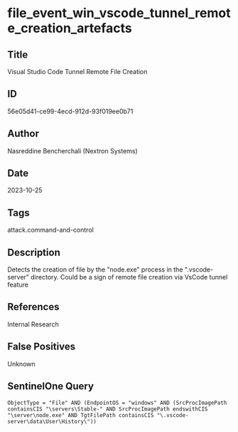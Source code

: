 # file_event_win_vscode_tunnel_remote_creation_artefacts

## Title
Visual Studio Code Tunnel Remote File Creation

## ID
56e05d41-ce99-4ecd-912d-93f019ee0b71

## Author
Nasreddine Bencherchali (Nextron Systems)

## Date
2023-10-25

## Tags
attack.command-and-control

## Description
Detects the creation of file by the "node.exe" process in the ".vscode-server" directory. Could be a sign of remote file creation via VsCode tunnel feature


## References
Internal Research

## False Positives
Unknown

## SentinelOne Query
```
ObjectType = "File" AND (EndpointOS = "windows" AND (SrcProcImagePath containsCIS "\servers\Stable-" AND SrcProcImagePath endswithCIS "\server\node.exe" AND TgtFilePath containsCIS "\.vscode-server\data\User\History\"))

```